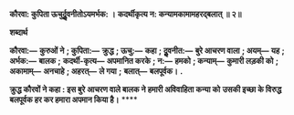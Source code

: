 **कौरवा: कुपिता ऊचुर्दुॢवनीतोऽयमर्भक: ।** **कदर्थीकृत्य न: कन्यामकामामहरद्बलात् ॥ २॥** 

**शब्दार्थ** 

**कौरवा:—** **कुरुओं ने** **; कुपिता:—** **क्रुद्ध** **; ऊचु:—** **कहा** **; दुॢवनीत:—** **बुरे आचरण वाला** **; अयम्—** **यह** **; अर्भक:—** **बालक** **;** **कदर्थी-कृत्य—** **अपमानित करके** **; न:—** **हमको** **; कन्याम्—** **कुमारी लड़की को** **; अकामाम्—** **अनचाहे** **; अहरत्—** **ले गया** **;** **बलात्—** **बलपूर्वक।** **.** 

**क्रुद्ध कौरवों ने कहा : इस बुरे आचरण वाले बालक ने हमारी अविवाहिता कन्या को** **उसकी इच्छा के विरुद्ध बलपूर्वक हर कर हमारा अपमान किया है।** **** 
